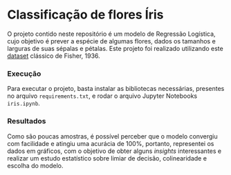 # Classificação de flores Íris

O projeto contido neste repositório é um modelo de Regressão Logística, cujo objetivo é prever a espécie de algumas flores,
dados os tamanhos e larguras de suas sépalas e pétalas. 
Este projeto foi realizado utilizando este [dataset](https://archive.ics.uci.edu/dataset/53/iris) clássico de Fisher, 1936.

### Execução

Para executar o projeto, basta instalar as bibliotecas necessárias, presentes no arquivo ```requirements.txt```, e rodar o arquivo 
Jupyter Notebooks ```iris.ipynb```.

### Resultados

Como são poucas amostras, é possível perceber que o modelo convergiu com facilidade e atingiu uma acurácia de 100%, portanto, representei
os dados em gráficos, com o objetivo de obter alguns _insights_ interessantes e realizar um estudo estatístico sobre limiar de decisão, colinearidade
e escolha do modelo.
